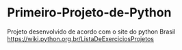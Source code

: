 # Primeiro-Projeto-de-Python
Projeto desenvolvido de acordo com o site do python Brasil https://wiki.python.org.br/ListaDeExerciciosProjetos
